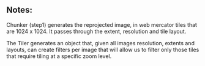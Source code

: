 ## Notes:

Chunker (step1) generates the reprojected image, in web mercator tiles that are 1024 x 1024.
It passes through the extent, resolution and tile layout.

The Tiler generates an object that, given all images resolution, extents and layouts, can create
filters per image that will allow us to filter only those tiles that require tiling at a specific
zoom level.
